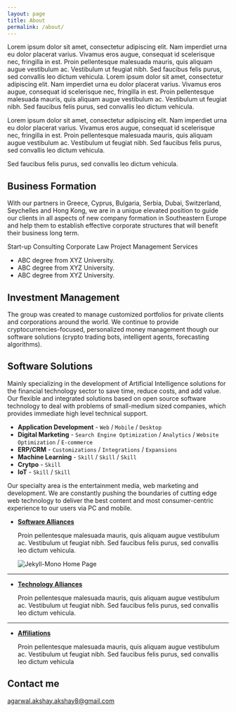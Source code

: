 ```yaml
---
layout: page
title: About
permalink: /about/
---
```


Lorem ipsum dolor sit amet, consectetur adipiscing elit. Nam imperdiet urna eu dolor placerat varius. Vivamus eros augue, consequat id scelerisque nec, fringilla in est. Proin pellentesque malesuada mauris, quis aliquam augue vestibulum ac. Vestibulum ut feugiat nibh. Sed faucibus felis purus, sed convallis leo dictum vehicula. Lorem ipsum dolor sit amet, consectetur adipiscing elit. Nam imperdiet urna eu dolor placerat varius. Vivamus eros augue, consequat id scelerisque nec, fringilla in est. Proin pellentesque malesuada mauris, quis aliquam augue vestibulum ac. Vestibulum ut feugiat nibh. Sed faucibus felis purus, sed convallis leo dictum vehicula.  

Lorem ipsum dolor sit amet, consectetur adipiscing elit. Nam imperdiet urna eu dolor placerat varius. Vivamus eros augue, consequat id scelerisque nec, fringilla in est. Proin pellentesque malesuada mauris, quis aliquam augue vestibulum ac. Vestibulum ut feugiat nibh. Sed faucibus felis purus, sed convallis leo dictum vehicula. 

Sed faucibus felis purus, sed convallis leo dictum vehicula.

## Business Formation 
With our partners in Greece, Cyprus, Bulgaria, Serbia, Dubai, Switzerland, Seychelles and Hong Kong, we are in a unique elevated position to guide our clients in all aspects of new company formation in Southeastern Europe and help them to establish effective corporate structures that will benefit their business long term. 
 
Start-up Consulting
Corporate Law
Project Management Services
* ABC degree from XYZ University.
* ABC degree from XYZ University.
* ABC degree from XYZ University.

## Investment Management
The group was created to manage customized portfolios for private clients and corporations around the world. We continue to provide cryptocurrencies-focused, personalized money management though our software solutions (crypto trading bots, intelligent agents, forecasting algorithms).

## Software Solutions
Mainly specializing in the development of Artificial Intelligence solutions for the financial technology sector to save time, reduce costs, and add value. Our  flexible and integrated solutions based on open source software technology to deal with problems of small-medium sized companies, which provides immediate high level technical support.


* **Application Development** - `Web` / `Mobile` / `Desktop`
* **Digital Marketing** - `Search Engine Optimization` / `Analytics` / `Website Optimization` / `E-commerce`
* **ERP/CRM** - `Customizations` / `Integrations` / `Expansions`
* **Machine Learning** - `Skill` / `Skill` / `Skill` 
* **Crytpo** - `Skill`
* **IoT** - `Skill` / `Skill` 
    
    
Our specialty area is the entertainment media, web marketing and development. We are constantly pushing the boundaries of cutting edge web technology to deliver the best content and most consumer-centric experience to our users via PC and mobile.
 

* [**Software Alliances**](#) 
   
   Proin pellentesque malesuada mauris, quis aliquam augue vestibulum ac. Vestibulum ut feugiat nibh. Sed faucibus felis purus, sed convallis leo dictum vehicula.
   
   ![Jekyll-Mono Home Page](https://coincrunch.io/wp-content/uploads/2018/06/gdax-to-coinbase-pro.png)

***

* [**Technology Alliances**](#) 

    Proin pellentesque malesuada mauris, quis aliquam augue vestibulum ac. Vestibulum ut feugiat nibh. Sed faucibus felis purus, sed convallis leo dictum vehicula.

***

* [**Affiliations**](#) 

   Proin pellentesque malesuada mauris, quis aliquam augue vestibulum ac. Vestibulum ut feugiat nibh. Sed faucibus felis purus, sed convallis leo dictum vehicula


## Contact me

[agarwal.akshay.akshay8@gmail.com](mailto:agarwal.akshay.akshay8@gmail.com)
